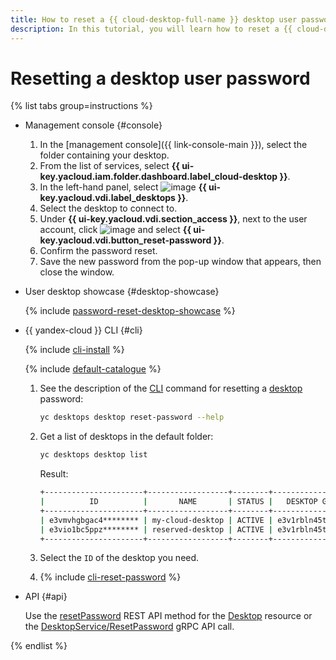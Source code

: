 ```yaml
---
title: How to reset a {{ cloud-desktop-full-name }} desktop user password
description: In this tutorial, you will learn how to reset a {{ cloud-desktop-full-name }} desktop user password.
---
```


# Resetting a desktop user password

{% list tabs group=instructions %}

- Management console {#console}

  1. In the [management console]({{ link-console-main }}), select the folder containing your desktop.
  1. From the list of services, select **{{ ui-key.yacloud.iam.folder.dashboard.label_cloud-desktop }}**.
  1. In the left-hand panel, select ![image](../../../_assets/console-icons/display.svg) **{{ ui-key.yacloud.vdi.label_desktops }}**.
  1. Select the desktop to connect to.
  1. Under **{{ ui-key.yacloud.vdi.section_access }}**, next to the user account, click ![image](../../../_assets/console-icons/ellipsis.svg) and select **{{ ui-key.yacloud.vdi.button_reset-password }}**.
  1. Confirm the password reset.
  1. Save the new password from the pop-up window that appears, then close the window.

- User desktop showcase {#desktop-showcase}

  {% include [password-reset-desktop-showcase](../../../_includes/cloud-desktop/password-reset-desktop-showcase.md) %}

- {{ yandex-cloud }} CLI {#cli}

  {% include [cli-install](../../../_includes/cli-install.md) %}

  {% include [default-catalogue](../../../_includes/default-catalogue.md) %}

  1. See the description of the [CLI](../../../cli/index.yaml) command for resetting a [desktop](../../../cloud-desktop/concepts/desktops-and-groups.md) password:

      ```bash
      yc desktops desktop reset-password --help
      ```

  1. Get a list of desktops in the default folder:

      ```bash
      yc desktops desktop list
      ```

      Result:

      ```bash
      +----------------------+------------------+--------+----------------------+---------------------+
      |          ID          |       NAME       | STATUS |   DESKTOP GROUP ID   |   CREATED (UTC-0)   |
      +----------------------+------------------+--------+----------------------+---------------------+
      | e3vmvhgbgac4******** | my-cloud-desktop | ACTIVE | e3v1rbln45tl******** | 2024-10-09 22:42:28 |
      | e3vio1bc5ppz******** | reserved-desktop | ACTIVE | e3v1rbln45tl******** | 2024-10-09 21:35:17 |
      +----------------------+------------------+--------+----------------------+---------------------+
      ```

  1. Select the `ID` of the desktop you need.
  1. {% include [cli-reset-password](../../../_includes/cloud-desktop/cli-reset-password.md) %}

- API {#api}

  Use the [resetPassword](../../api-ref/Desktop/resetPassword.md) REST API method for the [Desktop](../../api-ref/Desktop/index.md) resource or the [DesktopService/ResetPassword](../../api-ref/grpc/Desktop/resetPassword.md) gRPC API call.

{% endlist %}